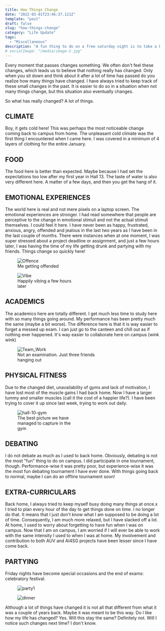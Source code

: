 ```yaml
---
title: How Things Change
date: "2022-03-01T23:46:37.121Z"
template: "post"
draft: false
slug: "how-things-change"
category: "Life Update"
tags:
  - "Miscellaneous"
description: "A fun thing to do on a free saturday night is to take a break and look back at how things have changed. In this article I will try to point out the changes that have happened in the last two months of my life since I have came back on campus."
# socialImage: "/media/image-2.jpg"
---
```


Every moment that passes changes something. We often don't feel these changes, which leads us to believe that nothing really has changed. Only when you sit down and think about it after a lot of time has passed do you realize how many things have changed. I have always tried to keep track of these small changes in the past. It is easier to do so in a situation when not many things change, but this situation also eventually changes. 

So what has really changed? A lot of things. 
<!-- 
![Nulla faucibus vestibulum eros in tempus. Vestibulum tempor imperdiet velit nec dapibus](/media/image-2.jpg) -->

## CLIMATE
Boy, it gets cold here! This was perhaps the most noticeable change coming back to campus from home. The unpleasant cold climate was the first thing I encountered when I came here. I was covered in a minimum of 4 layers of clothing for the entire January.

## FOOD
The food here is better than expected. Maybe because I had set the expectations too low after my first year in Hall 13. The taste of water is also very different here. A matter of a few days, and then you get the hang of it.

## EMOTIONAL EXPERIENCES
The world here is real and not mere pixels on a laptop screen. The emotional experiences are stronger. I had read somewhere that people are perceptive to the change in emotional stimuli and not the actual stimuli themselves. I could feel it here. I have never been as happy, frustrated, anxious, angry, offended and jealous in the last two years as I have been in the last couple of months. There were instances when at one moment, I was super stressed about a project deadline or assignment, and just a few hours later, I was having the time of my life getting drunk and partying with my friends. Things change so quickly here!


<figure style="width: 40%">
	<img src="/media/offence.jpeg" alt="Offence">
  <figcaption>Me getting offended</figcaption>
</figure>
<figure style="width: 40%">
	<img src="/media/happy.jpeg" alt="Vibe">
  <figcaption>Happily vibing a few hours later</figcaption>
</figure>

## ACADEMICS
The academics here are totally different. I get much less time to study here with so many things going around. My performance has been pretty much the same (maybe a bit worse). The difference here is that it is way easier to forget a messed up exam. I can just go to the canteen and chill out as if nothing ever happened. It's way easier to collaborate here on campus (wink wink)

<figure style="width: 60%">
	<img src="/media/team_work.jpeg" alt="Team_Work">
  <figcaption>Not an examination. Just three friends hanging out</figcaption>
</figure>

## PHYSICAL FITNESS
Due to the changed diet, unavailability of gyms and lack of motivation, I have lost most of the muscle gains I had back home. Now I have a larger tummy and smaller muscles (call it the cost of a happier life?). I have been trying to cover it up since last week, trying to work out daily.


<figure style="width: 40%">
	<img src="/media/working_out.jpeg" alt="hall-10-gym">
  <figcaption>The best picture we have managed to capture in the gym</figcaption>
</figure>

## DEBATING
I do not debate as much as I used to back home. Obviously, debating is not the most "fun" thing to do on campus. I did participate in one tournament, though. Performance-wise it was pretty poor, but experience-wise it was the most fun debating tournament I have ever done. With things going back to normal, maybe I can do an offline tournament soon! 

## EXTRA-CURRICULARS

Back home, I always tried to keep myself busy doing many things at once.x I tried to plan every hour of the day to get things done on time. I no longer do that. It means that I just don't know what I am supposed to be doing a lot of time. Consequently, I am much more relaxed, but I have slacked off a lot. At home, I used to worry about forgetting to have fun when I was on campus. Now that I am on campus, I am worried if I will ever be able to work with the same intensity I used to when I was at home. My involvement and contribution to both AUV and AI4SG projects have been lesser since I have come back.

## PARTYING
Friday nights have become special occasions and the end of exams: celebratory festival.


<figure style="width: 60%">
	<img src="/media/party1.jpeg" alt="party1">
</figure>

<figure style="width: 80%">
	<img src="/media/party3.jpeg" alt="dinner">
</figure>

Although a lot of things have changed it is not all that different from what it was a couple of years back. Maybe it was meant to be this way. Do I like how my life has changed? Yes. Will this stay the same? Definitely not. Will I notice such changes next time? I don't know.